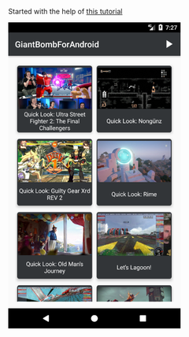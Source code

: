 Started with the help of [this tutorial](https://adityaladwa.wordpress.com/2016/05/11/dagger-2-and-mvp-architecture/)

<img src="/screenshots/screenshot_1496186851.png" alt="App screenshot" width="350px;"/>
